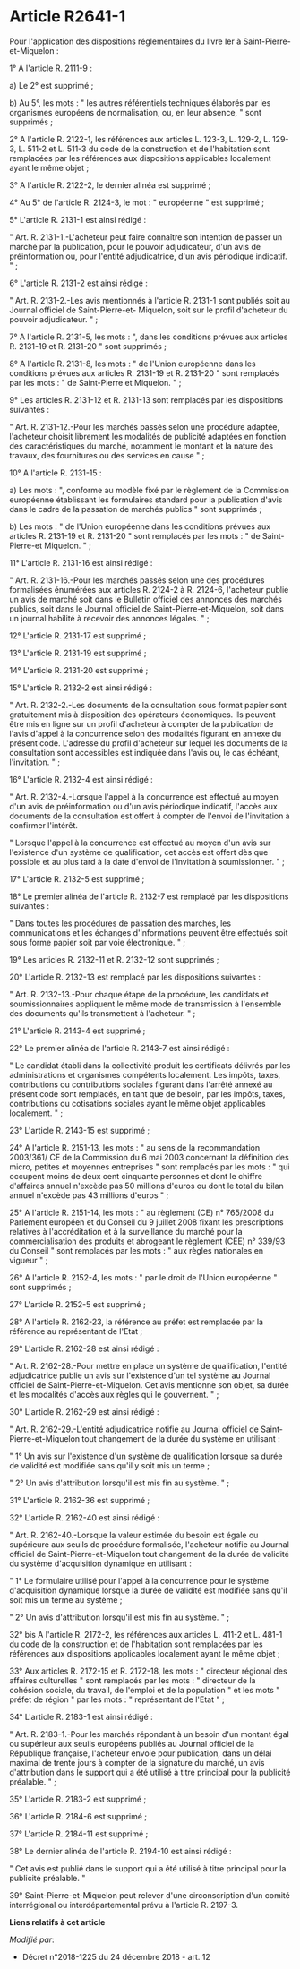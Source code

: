 # Article R2641-1

Pour l'application des dispositions réglementaires du livre Ier à Saint-Pierre-et-Miquelon :

1° A l'article R. 2111-9 :

a) Le 2° est supprimé ;

b) Au 5°, les mots : " les autres référentiels techniques élaborés par les organismes européens de normalisation, ou, en leur
absence, " sont supprimés ;

2° A l'article R. 2122-1, les références aux articles L. 123-3, L. 129-2, L. 129-3, L. 511-2 et L. 511-3 du code de la
construction et de l'habitation sont remplacées par les références aux dispositions applicables localement ayant le même
objet ;

3° A l'article R. 2122-2, le dernier alinéa est supprimé ;

4° Au 5° de l'article R. 2124-3, le mot : " européenne " est supprimé ;

5° L'article R. 2131-1 est ainsi rédigé :

" Art. R. 2131-1.-L'acheteur peut faire connaître son intention de passer un marché par la publication, pour le pouvoir
adjudicateur, d'un avis de préinformation ou, pour l'entité adjudicatrice, d'un avis périodique indicatif. " ;

6° L'article R. 2131-2 est ainsi rédigé :

" Art. R. 2131-2.-Les avis mentionnés à l'article R. 2131-1 sont publiés soit au Journal officiel de Saint-Pierre-et-
Miquelon, soit sur le profil d'acheteur du pouvoir adjudicateur. " ;

7° A l'article R. 2131-5, les mots : ", dans les conditions prévues aux articles R. 2131-19 et R. 2131-20 " sont supprimés ;

8° A l'article R. 2131-8, les mots : " de l'Union européenne dans les conditions prévues aux articles R. 2131-19 et R.
2131-20 " sont remplacés par les mots : " de Saint-Pierre et Miquelon. " ;

9° Les articles R. 2131-12 et R. 2131-13 sont remplacés par les dispositions suivantes :

" Art. R. 2131-12.-Pour les marchés passés selon une procédure adaptée, l'acheteur choisit librement les modalités de
publicité adaptées en fonction des caractéristiques du marché, notamment le montant et la nature des travaux, des fournitures
ou des services en cause " ;

10° A l'article R. 2131-15 :

a) Les mots : ", conforme au modèle fixé par le règlement de la Commission européenne établissant les formulaires standard
pour la publication d'avis dans le cadre de la passation de marchés publics " sont supprimés ;

b) Les mots : " de l'Union européenne dans les conditions prévues aux articles R. 2131-19 et R. 2131-20 " sont remplacés par
les mots : " de Saint-Pierre-et Miquelon. " ;

11° L'article R. 2131-16 est ainsi rédigé :

" Art. R. 2131-16.-Pour les marchés passés selon une des procédures formalisées énumérées aux articles R. 2124-2 à R. 2124-6,
l'acheteur publie un avis de marché soit dans le Bulletin officiel des annonces des marchés publics, soit dans le Journal
officiel de Saint-Pierre-et-Miquelon, soit dans un journal habilité à recevoir des annonces légales. " ;

12° L'article R. 2131-17 est supprimé ;

13° L'article R. 2131-19 est supprimé ;

14° L'article R. 2131-20 est supprimé ;

15° L'article R. 2132-2 est ainsi rédigé :

" Art. R. 2132-2.-Les documents de la consultation sous format papier sont gratuitement mis à disposition des opérateurs
économiques. Ils peuvent être mis en ligne sur un profil d'acheteur à compter de la publication de l'avis d'appel à la
concurrence selon des modalités figurant en annexe du présent code. L'adresse du profil d'acheteur sur lequel les documents
de la consultation sont accessibles est indiquée dans l'avis ou, le cas échéant, l'invitation. " ;

16° L'article R. 2132-4 est ainsi rédigé :

" Art. R. 2132-4.-Lorsque l'appel à la concurrence est effectué au moyen d'un avis de préinformation ou d'un avis périodique
indicatif, l'accès aux documents de la consultation est offert à compter de l'envoi de l'invitation à confirmer l'intérêt.

" Lorsque l'appel à la concurrence est effectué au moyen d'un avis sur l'existence d'un système de qualification, cet accès
est offert dès que possible et au plus tard à la date d'envoi de l'invitation à soumissionner. " ;

17° L'article R. 2132-5 est supprimé ;

18° Le premier alinéa de l'article R. 2132-7 est remplacé par les dispositions suivantes :

" Dans toutes les procédures de passation des marchés, les communications et les échanges d'informations peuvent être
effectués soit sous forme papier soit par voie électronique. " ;

19° Les articles R. 2132-11 et R. 2132-12 sont supprimés ;

20° L'article R. 2132-13 est remplacé par les dispositions suivantes :

" Art. R. 2132-13.-Pour chaque étape de la procédure, les candidats et soumissionnaires appliquent le même mode de
transmission à l'ensemble des documents qu'ils transmettent à l'acheteur. " ;

21° L'article R. 2143-4 est supprimé ;

22° Le premier alinéa de l'article R. 2143-7 est ainsi rédigé :

" Le candidat établi dans la collectivité produit les certificats délivrés par les administrations et organismes compétents
localement. Les impôts, taxes, contributions ou contributions sociales figurant dans l'arrêté annexé au présent code sont
remplacés, en tant que de besoin, par les impôts, taxes, contributions ou cotisations sociales ayant le même objet
applicables localement. " ;

23° L'article R. 2143-15 est supprimé ;

24° A l'article R. 2151-13, les mots : " au sens de la recommandation 2003/361/ CE de la Commission du 6 mai 2003 concernant
la définition des micro, petites et moyennes entreprises " sont remplacés par les mots : " qui occupent moins de deux cent
cinquante personnes et dont le chiffre d'affaires annuel n'excède pas 50 millions d'euros ou dont le total du bilan annuel
n'excède pas 43 millions d'euros " ;

25° A l'article R. 2151-14, les mots : " au règlement (CE) n° 765/2008 du Parlement européen et du Conseil du 9 juillet 2008
fixant les prescriptions relatives à l'accréditation et à la surveillance du marché pour la commercialisation des produits et
abrogeant le règlement (CEE) n° 339/93 du Conseil " sont remplacés par les mots : " aux règles nationales en vigueur " ;

26° A l'article R. 2152-4, les mots : " par le droit de l'Union européenne " sont supprimés ;

27° L'article R. 2152-5 est supprimé ;

28° A l'article R. 2162-23, la référence au préfet est remplacée par la référence au représentant de l'Etat ;

29° L'article R. 2162-28 est ainsi rédigé :

" Art. R. 2162-28.-Pour mettre en place un système de qualification, l'entité adjudicatrice publie un avis sur l'existence
d'un tel système au Journal officiel de Saint-Pierre-et-Miquelon. Cet avis mentionne son objet, sa durée et les modalités
d'accès aux règles qui le gouvernent. " ;

30° L'article R. 2162-29 est ainsi rédigé :

" Art. R. 2162-29.-L'entité adjudicatrice notifie au Journal officiel de Saint-Pierre-et-Miquelon tout changement de la durée
du système en utilisant :

" 1° Un avis sur l'existence d'un système de qualification lorsque sa durée de validité est modifiée sans qu'il y soit mis un
terme ;

" 2° Un avis d'attribution lorsqu'il est mis fin au système. " ;

31° L'article R. 2162-36 est supprimé ;

32° L'article R. 2162-40 est ainsi rédigé :

" Art. R. 2162-40.-Lorsque la valeur estimée du besoin est égale ou supérieure aux seuils de procédure formalisée, l'acheteur
notifie au Journal officiel de Saint-Pierre-et-Miquelon tout changement de la durée de validité du système d'acquisition
dynamique en utilisant :

" 1° Le formulaire utilisé pour l'appel à la concurrence pour le système d'acquisition dynamique lorsque la durée de validité
est modifiée sans qu'il soit mis un terme au système ;

" 2° Un avis d'attribution lorsqu'il est mis fin au système. " ;

32° bis A l'article R. 2172-2, les références aux articles L. 411-2 et L. 481-1 du code de la construction et de l'habitation
sont remplacées par les références aux dispositions applicables localement ayant le même objet ;

33° Aux articles R. 2172-15 et R. 2172-18, les mots : " directeur régional des affaires culturelles " sont remplacés par les
mots : " directeur de la cohésion sociale, du travail, de l'emploi et de la population " et les mots " préfet de région " par
les mots : " représentant de l'Etat " ;

34° L'article R. 2183-1 est ainsi rédigé :

" Art. R. 2183-1.-Pour les marchés répondant à un besoin d'un montant égal ou supérieur aux seuils européens publiés au
Journal officiel de la République française, l'acheteur envoie pour publication, dans un délai maximal de trente jours à
compter de la signature du marché, un avis d'attribution dans le support qui a été utilisé à titre principal pour la
publicité préalable. " ;

35° L'article R. 2183-2 est supprimé ;

36° L'article R. 2184-6 est supprimé ;

37° L'article R. 2184-11 est supprimé ;

38° Le dernier alinéa de l'article R. 2194-10 est ainsi rédigé :

" Cet avis est publié dans le support qui a été utilisé à titre principal pour la publicité préalable. " 

39° Saint-Pierre-et-Miquelon peut relever d'une circonscription d'un comité interrégional ou interdépartemental prévu à
l'article R. 2197-3.

**Liens relatifs à cet article**

_Modifié par_:

  - Décret n°2018-1225 du 24 décembre 2018 - art. 12
